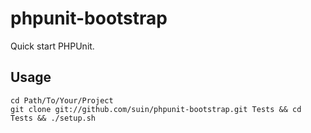 # phpunit-bootstrap

Quick start PHPUnit.

## Usage

```
cd Path/To/Your/Project
git clone git://github.com/suin/phpunit-bootstrap.git Tests && cd Tests && ./setup.sh
```